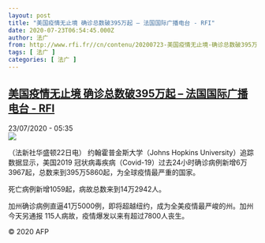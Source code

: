 ```yaml
---
layout: post
title: "美国疫情无止境 确诊总数破395万起 – 法国国际广播电台 - RFI"
date: 2020-07-23T06:54:45.000Z
author: 法广
from: http://www.rfi.fr//cn/contenu/20200723-美国疫情无止境-确诊总数破395万起
tags: [ 法广 ]
categories: [ 法广 ]
---
```

<!--1595487285000-->
[美国疫情无止境 确诊总数破395万起 – 法国国际广播电台 - RFI](http://www.rfi.fr//cn/contenu/20200723-%E7%BE%8E%E5%9B%BD%E7%96%AB%E6%83%85%E6%97%A0%E6%AD%A2%E5%A2%83-%E7%A1%AE%E8%AF%8A%E6%80%BB%E6%95%B0%E7%A0%B4395%E4%B8%87%E8%B5%B7)
------

<div>
<div>23/07/2020 - 05:35</div><img src="https://s.rfi.fr/media/display/59a4e758-cc9f-11ea-8169-005056a98db9/w:310/p:16x9/int0005b.200723113503.jpg"><div class="t-content__body u-clearfix"><div class="m-interstitial"></div><p>（法新社华盛顿22日电）    约翰霍普金斯大学（Johns Hopkins University）追踪数据显示，美国2019 冠状病毒疾病（Covid-19）过去24小时确诊病例新增6万3967起，总数来到395万5860起，为全球疫情最严重的国家。</p><p>    死亡病例新增1059起，病故总数来到14万2942人。</p><p>    加州确诊病例直逼41万5000例，即将超越纽约，成为全美疫情最严峻的州。加州今天另通报 115人病故，疫情爆发以来有超过7800人丧生。</p><p class="t-copyright">© 2020 AFP</p>        </div>
</div>
